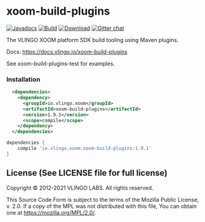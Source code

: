 # xoom-build-plugins

[![Javadocs](http://javadoc.io/badge/io.vlingo.xoom/xoom-build-plugins.svg?color=brightgreen)](http://javadoc.io/doc/io.vlingo.xoom/xoom-build-plugins) [![Build](https://github.com/vlingo/xoom-build-plugins/workflows/Build/badge.svg)](https://github.com/vlingo/xoom-build-plugins/actions?query=workflow%3ABuild) [![Download](https://img.shields.io/maven-central/v/io.vlingo.xoom/xoom-build-plugins?label=maven)](https://search.maven.org/artifact/io.vlingo.xoom/xoom-build-plugins) [![Gitter chat](https://badges.gitter.im/gitterHQ/gitter.png)](https://gitter.im/vlingo-platform-java/community/)

The VLINGO XOOM platform SDK build tooling using Maven plugins.

Docs: https://docs.vlingo.io/xoom-build-plugins

See xoom-build-plugins-test for examples.

### Installation

```xml
  <dependencies>
    <dependency>
      <groupId>io.vlingo.xoom</groupId>
      <artifactId>xoom-build-plugins</artifactId>
      <version>1.9.1</version>
      <scope>compile</scope>
    </dependency>
  </dependencies>
```

```gradle
dependencies {
    compile 'io.vlingo.xoom:xoom-build-plugins:1.9.1'
}
```

License (See LICENSE file for full license)
-------------------------------------------
Copyright © 2012-2021 VLINGO LABS. All rights reserved.

This Source Code Form is subject to the terms of the
Mozilla Public License, v. 2.0. If a copy of the MPL
was not distributed with this file, You can obtain
one at https://mozilla.org/MPL/2.0/.
